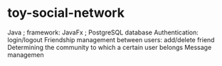 # toy-social-network

Java ; framework: JavaFx ; PostgreSQL database
Authentication: login/logout
Friendship management between users: add/delete friend
Determining the community to which a certain user belongs
Message managemen
